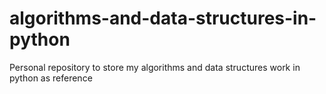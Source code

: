 # algorithms-and-data-structures-in-python
Personal repository to store my algorithms and data structures work in python as reference
